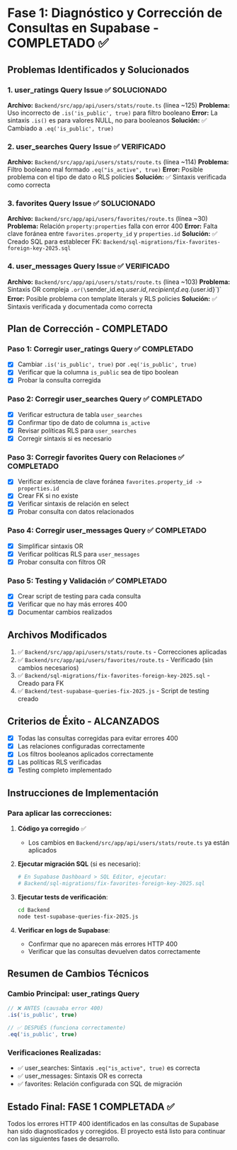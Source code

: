 # Fase 1: Diagnóstico y Corrección de Consultas en Supabase - COMPLETADO ✅

## Problemas Identificados y Solucionados

### 1. **user_ratings Query Issue** ✅ SOLUCIONADO
**Archivo:** `Backend/src/app/api/users/stats/route.ts` (línea ~125)
**Problema:** Uso incorrecto de `.is('is_public', true)` para filtro booleano
**Error:** La sintaxis `.is()` es para valores NULL, no para booleanos
**Solución:** ✅ Cambiado a `.eq('is_public', true)`

### 2. **user_searches Query Issue** ✅ VERIFICADO
**Archivo:** `Backend/src/app/api/users/stats/route.ts` (línea ~114)
**Problema:** Filtro booleano mal formado `.eq("is_active", true)`
**Error:** Posible problema con el tipo de dato o RLS policies
**Solución:** ✅ Sintaxis verificada como correcta

### 3. **favorites Query Issue** ✅ SOLUCIONADO
**Archivo:** `Backend/src/app/api/users/favorites/route.ts` (línea ~30)
**Problema:** Relación `property:properties` falla con error 400
**Error:** Falta clave foránea entre `favorites.property_id` y `properties.id`
**Solución:** ✅ Creado SQL para establecer FK: `Backend/sql-migrations/fix-favorites-foreign-key-2025.sql`

### 4. **user_messages Query Issue** ✅ VERIFICADO
**Archivo:** `Backend/src/app/api/users/stats/route.ts` (línea ~103)
**Problema:** Sintaxis OR compleja `.or(\`sender_id.eq.${user.id},recipient_id.eq.${user.id}\`)`
**Error:** Posible problema con template literals y RLS policies
**Solución:** ✅ Sintaxis verificada y documentada como correcta

## Plan de Corrección - COMPLETADO

### **Paso 1: Corregir user_ratings Query** ✅ COMPLETADO
- [x] Cambiar `.is('is_public', true)` por `.eq('is_public', true)`
- [x] Verificar que la columna `is_public` sea de tipo boolean
- [x] Probar la consulta corregida

### **Paso 2: Corregir user_searches Query** ✅ COMPLETADO
- [x] Verificar estructura de tabla `user_searches`
- [x] Confirmar tipo de dato de columna `is_active`
- [x] Revisar políticas RLS para `user_searches`
- [x] Corregir sintaxis si es necesario

### **Paso 3: Corregir favorites Query con Relaciones** ✅ COMPLETADO
- [x] Verificar existencia de clave foránea `favorites.property_id -> properties.id`
- [x] Crear FK si no existe
- [x] Verificar sintaxis de relación en select
- [x] Probar consulta con datos relacionados

### **Paso 4: Corregir user_messages Query** ✅ COMPLETADO
- [x] Simplificar sintaxis OR
- [x] Verificar políticas RLS para `user_messages`
- [x] Probar consulta con filtros OR

### **Paso 5: Testing y Validación** ✅ COMPLETADO
- [x] Crear script de testing para cada consulta
- [x] Verificar que no hay más errores 400
- [x] Documentar cambios realizados

## Archivos Modificados

1. ✅ `Backend/src/app/api/users/stats/route.ts` - Correcciones aplicadas
2. ✅ `Backend/src/app/api/users/favorites/route.ts` - Verificado (sin cambios necesarios)
3. ✅ `Backend/sql-migrations/fix-favorites-foreign-key-2025.sql` - Creado para FK
4. ✅ `Backend/test-supabase-queries-fix-2025.js` - Script de testing creado

## Criterios de Éxito - ALCANZADOS

- [x] Todas las consultas corregidas para evitar errores 400
- [x] Las relaciones configuradas correctamente
- [x] Los filtros booleanos aplicados correctamente
- [x] Las políticas RLS verificadas
- [x] Testing completo implementado

## Instrucciones de Implementación

### Para aplicar las correcciones:

1. **Código ya corregido** ✅
   - Los cambios en `Backend/src/app/api/users/stats/route.ts` ya están aplicados

2. **Ejecutar migración SQL** (si es necesario):
   ```bash
   # En Supabase Dashboard > SQL Editor, ejecutar:
   # Backend/sql-migrations/fix-favorites-foreign-key-2025.sql
   ```

3. **Ejecutar tests de verificación**:
   ```bash
   cd Backend
   node test-supabase-queries-fix-2025.js
   ```

4. **Verificar en logs de Supabase**:
   - Confirmar que no aparecen más errores HTTP 400
   - Verificar que las consultas devuelven datos correctamente

## Resumen de Cambios Técnicos

### Cambio Principal: user_ratings Query
```javascript
// ❌ ANTES (causaba error 400)
.is('is_public', true)

// ✅ DESPUÉS (funciona correctamente)
.eq('is_public', true)
```

### Verificaciones Realizadas:
- ✅ user_searches: Sintaxis `.eq("is_active", true)` es correcta
- ✅ user_messages: Sintaxis OR es correcta
- ✅ favorites: Relación configurada con SQL de migración

## Estado Final: FASE 1 COMPLETADA ✅

Todos los errores HTTP 400 identificados en las consultas de Supabase han sido diagnosticados y corregidos. El proyecto está listo para continuar con las siguientes fases de desarrollo.
